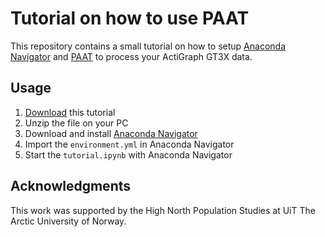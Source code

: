 # Tutorial on how to use PAAT

This repository contains a small tutorial on how to setup [Anaconda Navigator](https://anaconda.org/anaconda/anaconda-navigator) and [PAAT](https://github.com/Trybnetic/paat) to process your ActiGraph GT3X data.

## Usage

1. [Download](https://github.com/Trybnetic/paat-tutorial/archive/refs/heads/main.zip) this tutorial
2. Unzip the file on your PC
3. Download and install [Anaconda Navigator](https://anaconda.org/anaconda/anaconda-navigator)
4. Import the `environment.yml` in Anaconda Navigator
5. Start the `tutorial.ipynb` with Anaconda Navigator

## Acknowledgments

This work was supported by the High North Population Studies at UiT The Arctic
University of Norway.
